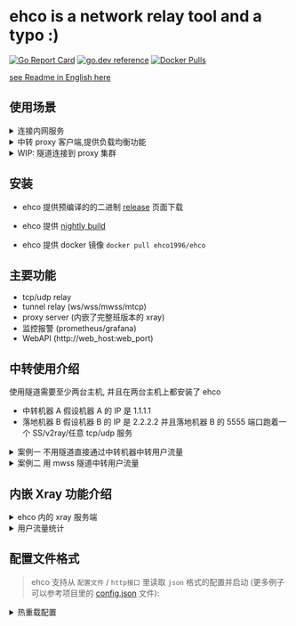 # ehco is a network relay tool and a typo :)

[![Go Report Card](https://goreportcard.com/badge/github.com/Ehco1996/ehco)](https://goreportcard.com/report/github.com/Ehco1996/ehco)
[![go.dev reference](https://img.shields.io/badge/go.dev-reference-007d9c?logo=go&logoColor=white&style=flat-square)](https://pkg.go.dev/github.com/Ehco1996/ehco)
[![Docker Pulls](https://img.shields.io/docker/pulls/ehco1996/ehco)](https://hub.docker.com/r/ehco1996/ehco)

[see Readme in English here](README_EN.md)

## 使用场景

<details> <summary>连接内网服务</summary>

本地无法链接集群内的服务,可以通过 ehco 将本地流量转发到集群内,方便本地开发和调试

e.g. 本地开发调试连接内网服务 db, db host: xxx-rds.xxx.us-east-1.rds.amazonaws.com

1. 在 k8s 内 启动一个 ehco pod. 启动命令如下:
   `ehco -l 0.0.0.0:3306 -r xxx-rds.xxx.us-east-1.rds.amazonaws.com:3306`

2. 使用 kube port-forward 将本地的 3306 端口转发到 ehco pod 的 3306 端口
   `kubectl port-forward pod/ehco-pod 3306:3306`

3. 本地使用客户端连接
   `mysql -h 127.0.0.1:3306 -u root -p`
      </details>

<details> <summary>中转 proxy 客户端,提供负载均衡功能</summary>

从 **v1.1.4-dev(nightly)** 开始, ehco 支持了从 clash proxy provider 读取 proxy 配置并复写成 ehco 的 relay 配置
从而实现了 ehco 作为代理客户端的前置代理,提供负载均衡,流量监控等功能

e.g.

1. 配置 ehco 的 config.json 并启动

```json
{
    "web_host": "12.0.0.1",
    "web_port": 9000,
    "sub_configs": [
        {
            "name": "nas",
            "url": "your url"
        }
    ]
}
```

`ehco -c config.json`

2. 访问 ehco 的 web 界面 获取 ehco 的 proxy provider url

`http://<web_host>:<web_port>`

![](monitor/web.png)

ehco 会将每个 clash proxy provider 转换成两个新 clash provider

-   会将每个的 proxy 转换成一个 relay
-   会将 proxy 按最长前缀**分组**,并将每个分组转换成开启负载均衡的 relay

举个例子

```yaml
proxies:
    - name: us-1
      server: s1
      password:
      port: 1
    - name: us-2
      server: s2
      port: 2
    - name: jb-1
      server: s3
      password: pass
      port: 3
```

上面这个包含 3 个 proxy 的会被转换成 5 个 relay:

-   us-1 relay to s1:1
-   us-2 relay to s2:2
-   jb-1 relay to s3:3
    us-lb relay to s1:1,s2:2
-   jb-1-lb relay to s3:3

3. 将 ehco 的 proxy provider url 配置到 clash 的配置文件中

```yaml
proxy-providers:
    ehco:
        type: http
        url: http://<web_host>:<web_port>/clash_proxy_provider/?sub_name=<name>
    ehco-lb:
        type: http
        url: http://<web_host>:<web_port>/clash_proxy_provider/?sub_name=name&grouped=true
```

你就能得到一个支持负载均衡的 clash proxy client 了,并且还能在 dashboard 上看到流量监控哟
![](monitor/proxy-traffic.png)

</details>

<details> <summary>WIP: 隧道连接到 proxy 集群</summary>
</details>

## 安装

-   ehco 提供预编译的的二进制 [release](https://github.com/Ehco1996/ehco/releases) 页面下载

-   ehco 提供 [nightly build](https://github.com/Ehco1996/ehco/releases/tag/nightly)

-   ehco 提供 docker 镜像 `docker pull ehco1996/ehco`

## 主要功能

-   tcp/udp relay
-   tunnel relay (ws/wss/mwss/mtcp)
-   proxy server (内嵌了完整班版本的 xray)
-   监控报警 (prometheus/grafana)
-   WebAPI (http://web_host:web_port)

## 中转使用介绍

使用隧道需要至少两台主机, 并且在两台主机上都安装了 ehco

-   中转机器 A 假设机器 A 的 IP 是 1.1.1.1
-   落地机器 B 假设机器 B 的 IP 是 2.2.2.2 并且落地机器 B 的 5555 端口跑着一个 SS/v2ray/任意 tcp/udp 服务

<details> <summary>案例一 不用隧道直接通过中转机器中转用户流量</summary>
直接在中转机器 A 上输入: `ehco  -l 0.0.0.0:1234 -r 2.2.2.2:5555`

> 该命令表示将所有从中转机器 A 的 1234 端口进入的流量直接转发到落地机器 B 的 5555 端口

用户即可通过 中转机器 A 的 1234 端口访问到落地机器 B 的 5555 端口的 SS/v2ray 服务了

</details>

<details> <summary>案例二 用 mwss 隧道中转用户流量</summary>
在落地机器 B 上输入: `ehco  -l 0.0.0.0:443 -lt mwss -r 127.0.0.1:5555`

> 该命令表示将所有从落地机器 B 的 443 端口进入的 wss 流量解密后转发到落地机器 B 的 5555 端口

在中转机器 A 上输入: `ehco  -l 0.0.0.0:1234 -r wss://2.2.2.2:443 -tt mwss`

> 该命令表示将所有从 A 的 1234 端口进入的流量通过 wss 加密后转发到落地机器 B 的 443 端口

用户即可通过 中转机器 A 的 1234 端口访问到落地机器 B 的 5555 端口的 SS/v2ray 服务了

</details>

## 内嵌 Xray 功能介绍

<details> <summary>ehco 内的 xray 服务端</summary>
从 `v1.1.2` 开始，ehco 内置了完整版本的 [xray](https://github.com/XTLS/Xray-core) 后端，可以通过标准的 xray 配置文件来启动内置的 xray server, 配置的 key 为 `xray_config`：

-   单端口多用户的 ss [xray_ss.json](examples/xray_ss.json)
-   单端口多用户的 trojan [xray_trojan.json](examples/xray_trojan.json)
</details>

<details> <summary>用户流量统计</summary>

从 `v1.1.2` 开始，ehco 支持通过 api 下方用户配置和上报用户流量，配置的 key 为 `sync_traffic_endpoint`：

ehco 会每隔 60s 发送一次 GET 请求，从 `sync_traffic_endpoint` 同步一次用户配置，到 xray server 里，期望的 API 返回格式如下：

```json
{
    "users": [
        {
            "user_id": 1,
            "method": "user1",
            "password": 1024,
            "level": 1024,
            "upload_traffic": 1024,
            "download_traffic": 1024,
            "protocol": "trojan/ss"
        },
        {
            "user_id": 2,
            "method": "user1",
            "password": 1024,
            "level": 1024,
            "upload_traffic": 1024,
            "download_traffic": 1024,
            "protocol": "trojan/ss"
        }
    ]
}
```

ehco 会每隔 60s 发送一次 POST 请求至 `sync_traffic_endpoint` ，上报当前 xray server 所有用户的流量使用情况，发送的请求格式如下：

```json
{
    "data": [
        {
            "user_id": 1,
            "upload_traffic": 1024,
            "download_traffic": 1024
        },
        {
            "user_id": 2,
            "upload_traffic": 1024,
            "download_traffic": 1024
        }
    ]
}
```

需要注意的是，如果想使用此功能，对 xray 的完整配置文件有如下限制

-   的配置文件必须包开启 `stats` 和 `api` 功能
-   ss inbound 的 `tag` 必须为 `ss_proxy`
-   trojan inbound 的 `tag` 必须为 `trojan_proxy`

一个完整的例子可以参考 [xray_ss.json](examples/xray_ss.json) 和 [xray_trojan.json](examples/xray_trojan.json)

</details>

## 配置文件格式

> ehco 支持从 `配置文件` / `http接口` 里读取 `json` 格式的配置并启动
> (更多例子可以参考项目里的 [config.json](examples/config.json) 文件):

<details> <summary>热重载配置</summary>

-   大于 1.1.0 版本的 ehco 支持热重载配置
-   通过 `kill -HUP pid` 信号来热重载配置
-   通过配置 `reload_interval` 来指定配置文件的路径
-   通过访问 POST `http://web_host:web_port/reload/` 接口来热重载配置
    </detail>

## 监控报警

-   dashboard 和 prometheus 规则可以从`monitor`文件夹下找到，可以自行导入

-   类似 Smokeing Ping 的延迟监控

![](monitor/ping.png)

-   流量监控

![](monitor/traffic.png)

## Benchmark(Apple m1)

iperf:

```sh
# run iperf server on 5201
iperf3 -s

# 直接转发
# run relay server listen 1234 to 9001 (raw)
go run cmd/ehco/main.go -l 0.0.0.0:1234 -r 0.0.0.0:5201

# 直接转发END

# 通过ws隧道转发
# listen 1235 relay over ws to 1236
go run cmd/ehco/main.go -l 0.0.0.0:1235  -r ws://0.0.0.0:1236 -tt ws

# listen 1236 through ws relay to 5201
go run cmd/ehco/main.go -l 0.0.0.0:1236 -lt ws -r 0.0.0.0:5201
# 通过ws隧道转发END

# 通过wss隧道转发
# listen 1234 relay over wss to 1236
go run cmd/ehco/main.go -l 0.0.0.0:1235  -r wss://0.0.0.0:1236 -tt wss

# listen 1236 through wss relay to 5201
go run cmd/ehco/main.go -l 0.0.0.0:1236 -lt wss -r 0.0.0.0:5201
# 通过wss隧道转发END

# 通过mwss隧道转发 和wss相比 速度会慢，但是能减少延迟
# listen 1237 relay over mwss to 1238
go run cmd/ehco/main.go -l 0.0.0.0:1237  -r wss://0.0.0.0:1238 -tt mwss

# listen 1238 through mwss relay to 5201
go run cmd/ehco/main.go -l 0.0.0.0:1238 -lt mwss -r 0.0.0.0:5201
# 通过mwss隧道转发END

# run through file
go run cmd/ehco/main.go -c config.json

# benchmark tcp
iperf3 -c 0.0.0.0 -p 1234

# benchmark tcp through wss
iperf3 -c 0.0.0.0 -p 1235

# benchmark upd
iperf3 -c 0.0.0.0 -p 1234 -u -b 1G --length 1024

```

| iperf | raw            | relay(raw)    | relay(ws)    | relay(wss)   | relay(mwss)    | relay(mtcp)    |
| ----- | -------------- | ------------- | ------------ | ------------ | -------------- | -------------- |
| tcp   | 123 Gbits/sec  | 55 Gbits/sec  | 41 Gbits/sec | 10 Gbits/sec | 5.78 Gbits/sec | 22.2 Gbits/sec |
| udp   | 14.5 Gbits/sec | 3.3 Gbits/sec | 直接转发     | 直接转发     | 直接转发       | 直接转发       |

```

```
